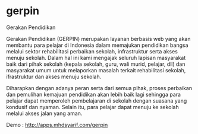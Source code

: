# gerpin
Gerakan Pendidikan

Gerakan Pendidikan (GERPIN) merupakan layanan berbasis web yang akan membantu para pelajar di Indonesia dalam memajukan pendidikan bangsa melalui sektor rehabilitasi perbaikan sekolah, infrastruktur serta akses menuju sekolah.
Dalam hal ini kami mengajak seluruh lapisan masyarakat baik dari pihak sekolah (kepala sekolah, guru, wali murid, pelajar, dll) dan masyarakat umum untuk melaporkan masalah terkait rehabilitasi sekolah, ifrastruktur dan akses menuju sekolah.

Diharapkan dengan adanya peran serta dari semua pihak, proses perbaikan dan pemulihan kemajuan pendidikan akan lebih baik lagi sehingga para pelajar dapat memperoleh pembelajaran di sekolah dengan suasana yang kondusif dan nyaman. Selain itu, para pelajar dapat menuju ke sekolah melalui akses jalan yang aman.

Demo : http://apps.mhdsyarif.com/gerpin
